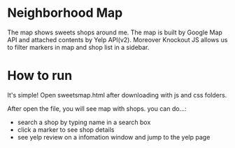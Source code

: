 # Neighborhood Map
The map shows sweets shops around me. The map is built by Google Map API and attached contents by Yelp API(v2).
Moreover Knockout JS allows us to filter markers in map and shop list in a sidebar.

# How to run
It's simple! Open sweetsmap.html after downloading with js and css folders.

After open the file, you will see map with shops.
you can do...:
* search a shop by typing name in a search box
* click a marker to see shop details
* see yelp review on a infomation window and jump to the yelp page
